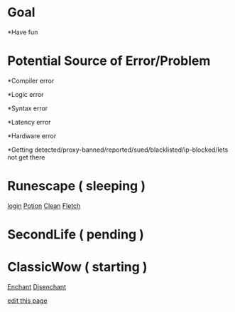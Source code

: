 # Goal

  *Have fun

# Potential Source of Error/Problem
  
  *Compiler error
  
  *Logic error

  *Syntax error
  
  *Latency error 
  
  *Hardware error
  
  *Getting detected/proxy-banned/reported/sued/blacklisted/ip-blocked/lets not get there
  
# Runescape  ( sleeping )

[login](https://github.com/yida-li/Gaming-Bots/blob/master/runescape/grandExchangeBot/access.gif)
[Potion](https://github.com/yida-li/Gaming-Bots/blob/master/runescape/goldBot/collectingMinterals.gif)
[Clean](https://github.com/yida-li/Gaming-Bots/blob/master/runescape/goldBot/collectingVespianGase.gif)
[Fletch](https://github.com/yida-li/Gaming-Bots/blob/master/runescape/goldBot/dualSupply.gif)

# SecondLife ( pending )

# ClassicWow  ( starting )

[Enchant](https://github.com/yida-li/Gaming-Bots/blob/master/WorldOfWarcraft/)
[Disenchant](https://github.com/yida-li/Gaming-Bots/blob/master/WorldOfWarcraft/)

<span class="edit-link"><a href="https://github.com/yida-li/Gaming-Bots/edit/master/README.md" target="_blank"><i class="fa fa-github"></i> edit this page</a></span>

